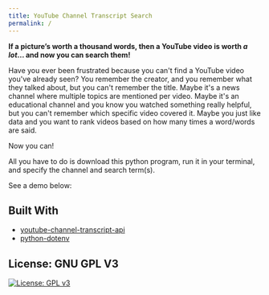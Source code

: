 ```yaml
---
title: YouTube Channel Transcript Search
permalink: /
---
```


**If a picture’s worth a thousand words, then a YouTube video is worth *a lot*... and now you can search them!**

Have you ever been frustrated because you can't find a YouTube video you've already seen? You remember the creator, and you remember what they talked about, but you can't remember the title. Maybe it's a news channel where multiple topics are mentioned per video. Maybe it's an educational channel and you know you watched something really helpful, but you can't remember which specific video covered it. Maybe you just like data and you want to rank videos based on how many times a word/words are said.

Now you can!

All you have to do is download this python program, run it in your terminal, and specify the channel and search term(s).

See a demo below:

## Built With

- [youtube-channel-transcript-api](https://pypi.org/project/youtube-transcript-api/)
- [python-dotenv](https://pypi.org/project/python-dotenv/)

## License: GNU GPL V3

[![License: GPL v3](https://img.shields.io/badge/License-GPLv3-blue.svg)](https://www.gnu.org/licenses/gpl-3.0)
